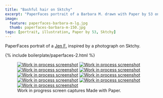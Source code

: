 ```yaml
---
title: "Bashful hair on Sktchy"
excerpt: "PaperFaces portrait of a Barbara M. drawn with Paper by 53 on an iPad."
image: 
  feature: paperfaces-barbara-m-lg.jpg
  thumb: paperfaces-barbara-m-150.jpg
tags: [portrait, illustration, Paper by 53, Sktchy]
---
```


PaperFaces portrait of a [Jen F.](http://sktchy.com/vJbCsc) inspired by a photograph on Sktchy.

{% include boilerplate/paperfaces-2.html %}

<figure class="third">
  <a href="{{ site.url }}/assets/images/paperfaces-barbara-m-process-1-lg.jpg"><img src="{{ site.url }}/assets/images/paperfaces-barbara-m-process-1-600.jpg" alt="Work in process screenshot"></a>
  <a href="{{ site.url }}/assets/images/paperfaces-barbara-m-process-2-lg.jpg"><img src="{{ site.url }}/assets/images/paperfaces-barbara-m-process-2-600.jpg" alt="Work in process screenshot"></a>
  <a href="{{ site.url }}/assets/images/paperfaces-barbara-m-process-3-lg.jpg"><img src="{{ site.url }}/assets/images/paperfaces-barbara-m-process-3-600.jpg" alt="Work in process screenshot"></a>
  <a href="{{ site.url }}/assets/images/paperfaces-barbara-m-process-4-lg.jpg"><img src="{{ site.url }}/assets/images/paperfaces-barbara-m-process-4-600.jpg" alt="Work in process screenshot"></a>
  <a href="{{ site.url }}/assets/images/paperfaces-barbara-m-process-5-lg.jpg"><img src="{{ site.url }}/assets/images/paperfaces-barbara-m-process-5-600.jpg" alt="Work in process screenshot"></a>
  <a href="{{ site.url }}/assets/images/paperfaces-barbara-m-process-6-lg.jpg"><img src="{{ site.url }}/assets/images/paperfaces-barbara-m-process-6-600.jpg" alt="Work in process screenshot"></a>
  <a href="{{ site.url }}/assets/images/paperfaces-barbara-m-process-7-lg.jpg"><img src="{{ site.url }}/assets/images/paperfaces-barbara-m-process-7-600.jpg" alt="Work in process screenshot"></a>
  <a href="{{ site.url }}/assets/images/paperfaces-barbara-m-process-8-lg.jpg"><img src="{{ site.url }}/assets/images/paperfaces-barbara-m-process-8-600.jpg" alt="Work in process screenshot"></a>
  <a href="{{ site.url }}/assets/images/paperfaces-barbara-m-process-9-lg.jpg"><img src="{{ site.url }}/assets/images/paperfaces-barbara-m-process-9-600.jpg" alt="Work in process screenshot"></a>
  <figcaption>Work in progress screen captures Made with Paper.</figcaption>
</figure>
